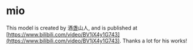 # mio

This model is created by 酒盏山人, and is published at [https://www.bilibili.com/video/BV1jX4y1G743](https://www.bilibili.com/video/BV1jX4y1G743). Thanks a lot for his works!
